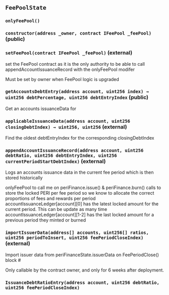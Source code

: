## `FeePoolState`

### `onlyFeePool()`

### `constructor(address _owner, contract IFeePool _feePool)` (public)

### `setFeePool(contract IFeePool _feePool)` (external)

set the FeePool contract as it is the only authority to be able to call
appendAccountIssuanceRecord with the onlyFeePool modifer

Must be set by owner when FeePool logic is upgraded

### `getAccountsDebtEntry(address account, uint256 index) → uint256 debtPercentage, uint256 debtEntryIndex` (public)

Get an accounts issuanceData for

### `applicableIssuanceData(address account, uint256 closingDebtIndex) → uint256, uint256` (external)

Find the oldest debtEntryIndex for the corresponding closingDebtIndex

### `appendAccountIssuanceRecord(address account, uint256 debtRatio, uint256 debtEntryIndex, uint256 currentPeriodStartDebtIndex)` (external)

Logs an accounts issuance data in the current fee period which is then stored historically

onlyFeePool to call me on periFinance.issue() & periFinance.burn() calls to store the locked PERI
per fee period so we know to allocate the correct proportions of fees and rewards per period
accountIssuanceLedger[account][0] has the latest locked amount for the current period. This can be update as many time
accountIssuanceLedger[account][1-2] has the last locked amount for a previous period they minted or burned

### `importIssuerData(address[] accounts, uint256[] ratios, uint256 periodToInsert, uint256 feePeriodCloseIndex)` (external)

Import issuer data from periFinanceState.issuerData on FeePeriodClose() block #

Only callable by the contract owner, and only for 6 weeks after deployment.

### `IssuanceDebtRatioEntry(address account, uint256 debtRatio, uint256 feePeriodCloseIndex)`
